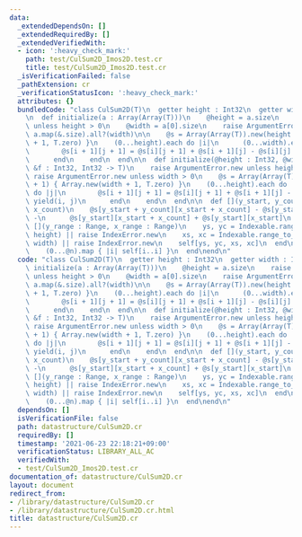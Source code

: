 ```yaml
---
data:
  _extendedDependsOn: []
  _extendedRequiredBy: []
  _extendedVerifiedWith:
  - icon: ':heavy_check_mark:'
    path: test/CulSum2D_Imos2D.test.cr
    title: test/CulSum2D_Imos2D.test.cr
  _isVerificationFailed: false
  _pathExtension: cr
  _verificationStatusIcon: ':heavy_check_mark:'
  attributes: {}
  bundledCode: "class CulSum2D(T)\n  getter height : Int32\n  getter width : Int32\n\
    \n  def initialize(a : Array(Array(T)))\n    @height = a.size\n    raise ArgumentError.new\
    \ unless height > 0\n    @width = a[0].size\n    raise ArgumentError.new unless\
    \ a.map(&.size).all?(width)\n\n    @s = Array(Array(T)).new(height + 1) { Array.new(width\
    \ + 1, T.zero) }\n    (0...height).each do |i|\n      (0...width).each do |j|\n\
    \        @s[i + 1][j + 1] = @s[i][j + 1] + @s[i + 1][j] - @s[i][j] + a[i][j]\n\
    \      end\n    end\n  end\n\n  def initialize(@height : Int32, @width : Int32,\
    \ &f : Int32, Int32 -> T)\n    raise ArgumentError.new unless height > 0\n   \
    \ raise ArgumentError.new unless width > 0\n    @s = Array(Array(T)).new(height\
    \ + 1) { Array.new(width + 1, T.zero) }\n    (0...height).each do |i|\n      (0...width).each\
    \ do |j|\n        @s[i + 1][j + 1] = @s[i][j + 1] + @s[i + 1][j] - @s[i][j] +\
    \ yield(i, j)\n      end\n    end\n  end\n\n  def [](y_start, y_count, x_start,\
    \ x_count)\n    @s[y_start + y_count][x_start + x_count] - @s[y_start + y_count][x_start]\
    \ -\n      @s[y_start][x_start + x_count] + @s[y_start][x_start]\n  end\n\n  def\
    \ [](y_range : Range, x_range : Range)\n    ys, yc = Indexable.range_to_index_and_count(y_range,\
    \ height) || raise IndexError.new\n    xs, xc = Indexable.range_to_index_and_count(x_range,\
    \ width) || raise IndexError.new\n    self[ys, yc, xs, xc]\n  end\n\n  def to_a\n\
    \    (0...@n).map { |i| self[i..i] }\n  end\nend\n"
  code: "class CulSum2D(T)\n  getter height : Int32\n  getter width : Int32\n\n  def\
    \ initialize(a : Array(Array(T)))\n    @height = a.size\n    raise ArgumentError.new\
    \ unless height > 0\n    @width = a[0].size\n    raise ArgumentError.new unless\
    \ a.map(&.size).all?(width)\n\n    @s = Array(Array(T)).new(height + 1) { Array.new(width\
    \ + 1, T.zero) }\n    (0...height).each do |i|\n      (0...width).each do |j|\n\
    \        @s[i + 1][j + 1] = @s[i][j + 1] + @s[i + 1][j] - @s[i][j] + a[i][j]\n\
    \      end\n    end\n  end\n\n  def initialize(@height : Int32, @width : Int32,\
    \ &f : Int32, Int32 -> T)\n    raise ArgumentError.new unless height > 0\n   \
    \ raise ArgumentError.new unless width > 0\n    @s = Array(Array(T)).new(height\
    \ + 1) { Array.new(width + 1, T.zero) }\n    (0...height).each do |i|\n      (0...width).each\
    \ do |j|\n        @s[i + 1][j + 1] = @s[i][j + 1] + @s[i + 1][j] - @s[i][j] +\
    \ yield(i, j)\n      end\n    end\n  end\n\n  def [](y_start, y_count, x_start,\
    \ x_count)\n    @s[y_start + y_count][x_start + x_count] - @s[y_start + y_count][x_start]\
    \ -\n      @s[y_start][x_start + x_count] + @s[y_start][x_start]\n  end\n\n  def\
    \ [](y_range : Range, x_range : Range)\n    ys, yc = Indexable.range_to_index_and_count(y_range,\
    \ height) || raise IndexError.new\n    xs, xc = Indexable.range_to_index_and_count(x_range,\
    \ width) || raise IndexError.new\n    self[ys, yc, xs, xc]\n  end\n\n  def to_a\n\
    \    (0...@n).map { |i| self[i..i] }\n  end\nend\n"
  dependsOn: []
  isVerificationFile: false
  path: datastructure/CulSum2D.cr
  requiredBy: []
  timestamp: '2021-06-23 22:18:21+09:00'
  verificationStatus: LIBRARY_ALL_AC
  verifiedWith:
  - test/CulSum2D_Imos2D.test.cr
documentation_of: datastructure/CulSum2D.cr
layout: document
redirect_from:
- /library/datastructure/CulSum2D.cr
- /library/datastructure/CulSum2D.cr.html
title: datastructure/CulSum2D.cr
---
```

